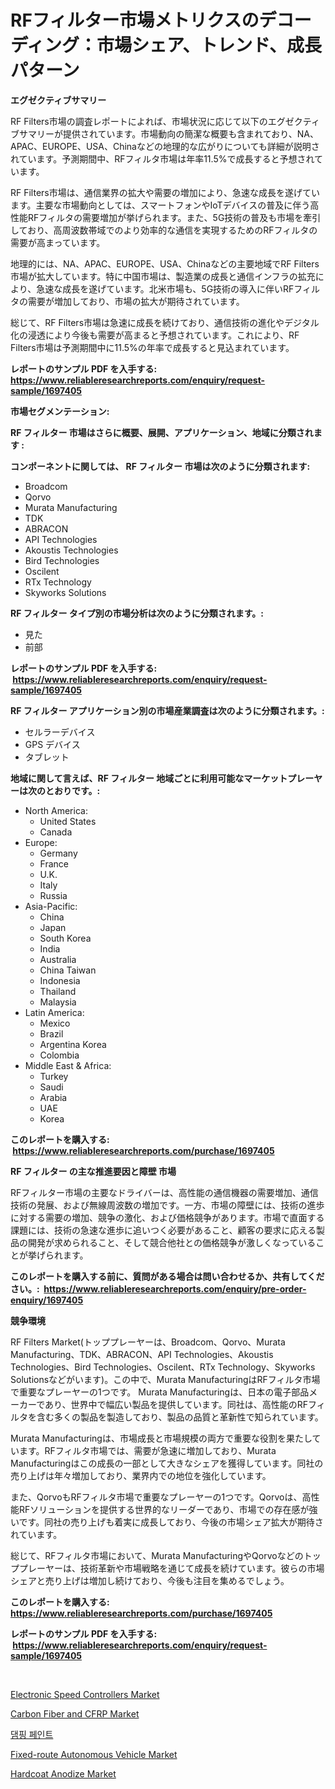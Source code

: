 <p><h1>RFフィルター市場メトリクスのデコーディング：市場シェア、トレンド、成長パターン</h1></p><p><strong>エグゼクティブサマリー</strong></p>
<p><p>RF Filters市場の調査レポートによれば、市場状況に応じて以下のエグゼクティブサマリーが提供されています。市場動向の簡潔な概要も含まれており、NA、APAC、EUROPE、USA、Chinaなどの地理的な広がりについても詳細が説明されています。予測期間中、RFフィルタ市場は年率11.5%で成長すると予想されています。</p><p>RF Filters市場は、通信業界の拡大や需要の増加により、急速な成長を遂げています。主要な市場動向としては、スマートフォンやIoTデバイスの普及に伴う高性能RFフィルタの需要増加が挙げられます。また、5G技術の普及も市場を牽引しており、高周波数帯域でのより効率的な通信を実現するためのRFフィルタの需要が高まっています。</p><p>地理的には、NA、APAC、EUROPE、USA、Chinaなどの主要地域でRF Filters市場が拡大しています。特に中国市場は、製造業の成長と通信インフラの拡充により、急速な成長を遂げています。北米市場も、5G技術の導入に伴いRFフィルタの需要が増加しており、市場の拡大が期待されています。</p><p>総じて、RF Filters市場は急速に成長を続けており、通信技術の進化やデジタル化の浸透により今後も需要が高まると予想されています。これにより、RF Filters市場は予測期間中に11.5%の年率で成長すると見込まれています。</p></p>
<p><strong>レポートのサンプル PDF を入手する: <a href="https://www.reliableresearchreports.com/enquiry/request-sample/1697405">https://www.reliableresearchreports.com/enquiry/request-sample/1697405</a></strong></p>
<p><strong>市場セグメンテーション:</strong></p>
<p><strong> RF フィルター 市場はさらに概要、展開、アプリケーション、地域に分類されます :</strong></p>
<p><strong>コンポーネントに関しては、 RF フィルター 市場は次のように分類されます: &nbsp;</strong></p>
<p><ul><li>Broadcom</li><li>Qorvo</li><li>Murata Manufacturing</li><li>TDK</li><li>ABRACON</li><li>API Technologies</li><li>Akoustis Technologies</li><li>Bird Technologies</li><li>Oscilent</li><li>RTx Technology</li><li>Skyworks Solutions</li></ul></p>
<p><strong> RF フィルター タイプ別の市場分析は次のように分類されます。:</strong></p>
<p><ul><li>見た</li><li>前部</li></ul></p>
<p><strong>レポートのサンプル PDF を入手する: &nbsp;<a href="https://www.reliableresearchreports.com/enquiry/request-sample/1697405">https://www.reliableresearchreports.com/enquiry/request-sample/1697405</a></strong></p>
<p><strong> RF フィルター アプリケーション別の市場産業調査は次のように分類されます。:</strong></p>
<p><ul><li>セルラーデバイス</li><li>GPS デバイス</li><li>タブレット</li></ul></p>
<p><strong>地域に関して言えば、RF フィルター 地域ごとに利用可能なマーケットプレーヤーは次のとおりです。:</strong></p>
<p><ul>
    <li>
        North America:
        <ul>
            <li>United States</li>
            <li>Canada</li>
        </ul>
    </li>
    <li>
        Europe:
        <ul>
            <li>Germany</li>
            <li>France</li>
            <li>U.K.</li>
            <li>Italy</li>
            <li>Russia</li>
        </ul>
    </li>
    <li>
        Asia-Pacific:
        <ul>
            <li>China</li>
            <li>Japan</li>
            <li>South Korea</li>
            <li>India</li>
            <li>Australia</li>
            <li>China Taiwan</li>
            <li>Indonesia</li>
            <li>Thailand</li>
            <li>Malaysia</li>
        </ul>
    </li>
    <li>
        Latin America:
        <ul>
            <li>Mexico</li>
            <li>Brazil</li>
            <li>Argentina Korea</li>
            <li>Colombia</li>
        </ul>
    </li>
    <li>
        Middle East & Africa:
        <ul>
            <li>Turkey</li>
            <li>Saudi</li>
            <li>Arabia</li>
            <li>UAE</li>
            <li>Korea</li>
        </ul>
    </li>
    </ul></p>
<p><strong>このレポートを購入する: &nbsp;<a href="https://www.reliableresearchreports.com/purchase/1697405">https://www.reliableresearchreports.com/purchase/1697405</a></strong></p>
<p><strong>RF フィルター の主な推進要因と障壁 市場</strong></p>
<p><p>RFフィルター市場の主要なドライバーは、高性能の通信機器の需要増加、通信技術の発展、および無線周波数の増加です。一方、市場の障壁には、技術の進歩に対する需要の増加、競争の激化、および価格競争があります。市場で直面する課題には、技術の急速な進歩に追いつく必要があること、顧客の要求に応える製品の開発が求められること、そして競合他社との価格競争が激しくなっていることが挙げられます。</p></p>
<p><strong>このレポートを購入する前に、質問がある場合は問い合わせるか、共有してください。:&nbsp; <a href="https://www.reliableresearchreports.com/enquiry/pre-order-enquiry/1697405">https://www.reliableresearchreports.com/enquiry/pre-order-enquiry/1697405</a></strong></p>
<p><strong>競争環境</strong></p>
<p><p>RF Filters Market(トッププレーヤーは、Broadcom、Qorvo、Murata Manufacturing、TDK、ABRACON、API Technologies、Akoustis Technologies、Bird Technologies、Oscilent、RTx Technology、Skyworks Solutionsなどがいます)。この中で、Murata ManufacturingはRFフィルタ市場で重要なプレーヤーの1つです。 Murata Manufacturingは、日本の電子部品メーカーであり、世界中で幅広い製品を提供しています。同社は、高性能のRFフィルタを含む多くの製品を製造しており、製品の品質と革新性で知られています。</p><p>Murata Manufacturingは、市場成長と市場規模の両方で重要な役割を果たしています。RFフィルタ市場では、需要が急速に増加しており、Murata Manufacturingはこの成長の一部として大きなシェアを獲得しています。同社の売り上げは年々増加しており、業界内での地位を強化しています。</p><p>また、QorvoもRFフィルタ市場で重要なプレーヤーの1つです。Qorvoは、高性能RFソリューションを提供する世界的なリーダーであり、市場での存在感が強いです。同社の売り上げも着実に成長しており、今後の市場シェア拡大が期待されています。</p><p>総じて、RFフィルタ市場において、Murata ManufacturingやQorvoなどのトッププレーヤーは、技術革新や市場戦略を通じて成長を続けています。彼らの市場シェアと売り上げは増加し続けており、今後も注目を集めるでしょう。</p></p>
<p><strong>このレポートを購入する: &nbsp; <a href="https://www.reliableresearchreports.com/purchase/1697405">https://www.reliableresearchreports.com/purchase/1697405</a></strong></p>
<p><strong>レポートのサンプル PDF を入手する: &nbsp;<a href="https://www.reliableresearchreports.com/enquiry/request-sample/1697405">https://www.reliableresearchreports.com/enquiry/request-sample/1697405</a></strong><strong></strong></p>
<p>&nbsp;</p>
<p><p><a href="https://view.publitas.com/reportprime-1/electronic-speed-controllers-market-growth-market-trends-covid-19-impact-and-forecasts-for-period-from-2024-2031/">Electronic Speed Controllers Market</a></p><p><a href="https://cautious-neon-760.notion.site/Global-Carbon-Fiber-and-CFRP-Market-by-Types-Applications-and-Major-Players-with-Regional-Growth--606fdbadbb2f4581abb24259927e9861">Carbon Fiber and CFRP Market</a></p><p><a href="https://medium.com/@cgrillo63/%EB%8C%90%ED%95%91-%ED%8E%98%EC%9D%B8%ED%8A%B8-%EC%8B%9C%EC%9E%A5-%EC%A0%84%EB%A7%9D-%EC%82%B0%EC%97%85-%EA%B0%9C%EC%9A%94-%EB%B0%8F-%EC%98%88%EC%B8%A1-2024%EB%85%84%EB%B6%80%ED%84%B0-2031%EB%85%84%EA%B9%8C%EC%A7%80-d473acb58eb1">댐핑 페인트</a></p><p><a href="https://spotless-saver-8fd.notion.site/Fixed-route-Autonomous-Vehicle-Market-Share-Market-New-Trends-Analysis-Report-By-Type-By-Applicat-598b9700cdcd48ef8253aa1b0d125d00">Fixed-route Autonomous Vehicle Market</a></p><p><a href="https://view.publitas.com/reportprime-1/hardcoat-anodize-market-growth-market-trends-covid-19-impact-and-forecasts-for-period-from-2024-2031/">Hardcoat Anodize Market</a></p></p>